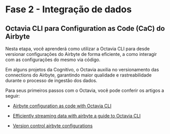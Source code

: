 # Fase 2 - Integração de dados

## Octavia CLI para Configuration as Code (CaC) do Airbyte

Nesta etapa, você aprenderá como utilizar a Octavia CLI para desde versionar configurações do Airbyte de forma eficiente, a como interagir com as configurações do mesmo via código.

Em alguns projetos da Cognitivo, o Octavia auxilia no versionamento das connections do Airbyte, garantindo maior qualidade e rastreabilidade durante o processo de ingestão dos dados.

Para seus primeiros passos com o Octavia, você pode conferir os artigos a seguir:

- [Airbyte configuration as code with Octavia CLI](https://medium.com/@jeremysrgt/airbyte-configuration-as-code-with-octavia-cli-dccd2046b764)

- [Efficiently streaming data with airbyte a guide to Octavia CLI](https://medium.com/israeli-tech-radar/efficiently-streaming-data-with-airbyte-a-guide-to-octavia-cli-640cbb2b6f72)

- [Version control airbyte configurations](https://airbyte.com/tutorials/version-control-airbyte-configurations)